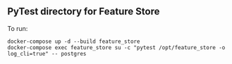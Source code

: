 ## PyTest directory for Feature Store

To run:

```
docker-compose up -d --build feature_store 
docker-compose exec feature_store su -c "pytest /opt/feature_store -o log_cli=true" -- postgres
```
